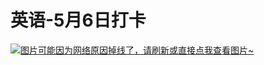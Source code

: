 # 英语-5月6日打卡

[![图片可能因为网络原因掉线了，请刷新或直接点我查看图片~](https://cdn.jsdelivr.net/gh/ylsislove/image-home/test/20210506235619.jpg)](https://cdn.jsdelivr.net/gh/ylsislove/image-home/test/20210506235619.jpg)
